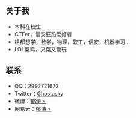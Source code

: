## 关于我
-  本科在校生
-  CTFer，信安狂热爱好者
-  啥都想学，数学，物理，软工，信安，机器学习...
-  LOL菜鸡，又菜又爱玩
## 联系
-   QQ：2992721672
-   Twitter：[Ghostasky](https://twitter.com/ghostasky)
-   微博：[郁涛丶](https://weibo.com/Ghostasky)
-   网易云：[郁涛丶](https://music.163.com/#/user/home?id=439790351)
